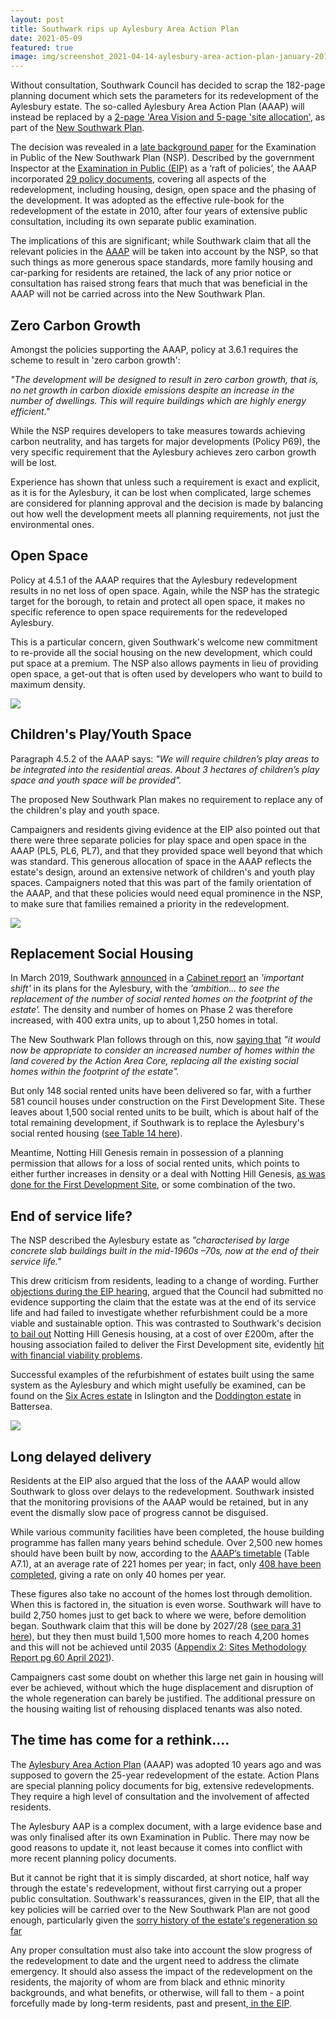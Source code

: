 ```yaml
---
layout: post
title: Southwark rips up Aylesbury Area Action Plan
date: 2021-05-09
featured: true
image: img/screenshot_2021-04-14-aylesbury-area-action-plan-january-2010-aylesbury-aap-2010-pdf.png
---
```

Without consultation, Southwark Council has decided to scrap the 182-page planning document which sets the parameters for its redevelopment of the Aylesbury estate. The so-called Aylesbury Area Action Plan (AAAP) will instead be replaced by a [2-page 'Area Vision and 5-page 'site allocation'](https://www.southwark.gov.uk/assets/attach/38832/EIP202a-Aylesbury-Background-Paper-Update-20042021.pdf), as part of the [New Southwark Plan](https://www.southwark.gov.uk/planning-and-building-control/planning-policy-and-transport-policy/new-southwark-plan).

The decision was revealed in a [late background paper](https://www.southwark.gov.uk/assets/attach/38832/EIP202a-Aylesbury-Background-Paper-Update-20042021.pdf) for the Examination in Public  of the New Southwark Plan (NSP).  Described by the government Inspector at the [Examination in Public (EIP)](https://www.youtube.com/watch?v=l3CohnTQXhI) as a ‘raft of policies’, the AAAP incorporated [29 policy documents](https://digital-land.github.io/development-plan-document/local-authority-eng/SWK/dev-plan-aaap-2010/#record), covering all aspects of the redevelopment, including housing, design, open space and the phasing of the development.  It was adopted as the effective rule-book for the redevelopment of the estate in 2010, after four years of extensive public consultation, including its own separate public examination.

The implications of this are significant; while Southwark claim that all the relevant policies in the [AAAP](https://www.southwark.gov.uk/planning-and-building-control/planning-policy-and-transport-policy/development-plan/area-action-plans-section/aylesbury-aap) will be taken into account by the NSP, so that such things as more generous space standards, more family housing and car-parking for residents are retained, the lack of any prior notice or consultation has raised strong fears that much that was beneficial in the AAAP will not be carried across into the New Southwark Plan.

## Zero Carbon Growth

Amongst the policies supporting the AAAP, policy at 3.6.1 requires the scheme to result in 'zero carbon growth':

*"The development will be designed to result in zero carbon growth, that is, no net growth in carbon dioxide emissions despite an increase in the number of dwellings. This will require buildings which are highly energy efficient."*

While the NSP requires developers to take measures towards achieving carbon neutrality, and has targets for major developments (Policy P69), the very specific requirement that the Aylesbury achieves zero carbon growth will be lost.

Experience has shown that unless such a requirement is exact and explicit, as it is for the Aylesbury, it can be lost when complicated, large schemes are considered for planning approval and the decision is made by balancing out how well the development meets all planning requirements, not just the environmental ones. 

## Open Space

Policy at 4.5.1 of the AAAP requires that the Aylesbury redevelopment results in no net loss of open space. Again, while the NSP has the strategic target for the borough, to retain and protect all open space, it makes no specific reference to open space requirements for the redeveloped Aylesbury.

This is a particular concern, given Southwark's welcome new commitment to re-provide all the social housing on the new development, which could put space at a premium.  The NSP also allows payments in lieu of providing open space, a get-out that is often used by developers who want to build to maximum density.

![](https://35percent.org/img/fdsgreenspace.jpg)

## Children's Play/Youth Space

 Paragraph 4.5.2 of the AAAP says: *"We will require children’s play areas to be integrated into the residential areas. About 3 hectares of children’s play space and youth space will be provided".*

The proposed New Southwark Plan makes no requirement to replace any of the children's play and youth space.

Campaigners and residents giving evidence at the EIP also pointed out that there were three separate policies for play space and open space in the AAAP (PL5, PL6, PL7), and that they provided space well beyond that which was standard.  This generous allocation of space in the AAAP reflects the estate's design, around an extensive network of children's and youth play spaces.  Campaigners noted that this was part of the family orientation of the AAAP, and that these policies would need equal prominence in the NSP, to make sure that families remained a priority in the redevelopment.

![](https://35percent.org/img/aylesburycourts.jpg)

## Replacement Social Housing

In March 2019, Southwark [announced](https://www.southwarknews.co.uk/news/aylesbury-regen-increase-in-social-rent-housing-in-phase-2-means-all-tenants-from-later-development-stages-will-have-off-plan-homes-ready-by-2028/) in a [Cabinet report](https://moderngov.southwark.gov.uk/documents/s81088/Report%20Aylesbury%20Regeneration%20Programme%20Moving%20Forward.pdf) an *'important shift'* in its plans for the Aylesbury, with the *'ambition... to see the replacement of the number of social rented homes on the footprint of the estate'.* The density and number of homes on Phase 2 was therefore increased, with 400 extra units, up to about 1,250 homes in total.  

The New Southwark Plan follows through on this, now [saying that](https://www.southwark.gov.uk/assets/attach/38832/EIP202a-Aylesbury-Background-Paper-Update-20042021.pdf) *"it would now be appropriate to consider an increased number of homes within  the  land  covered  by  the Action Area Core, replacing  all  the  existing  social  homes within the footprint of the estate".* 

But only 148 social rented units have been delivered so far, with a further 581 council houses under construction on the First Development Site.  These leaves about 1,500 social rented units to be built, which is about half of the total remaining development, if Southwark is to replace the Aylesbury's social rented housing ([see Table 14 here](https://planbuild.southwark.gov.uk/documents/?GetDocument=%7b%7b%7b!Vbu5QpckfYCnJrulzlWyuQ%3d%3d!%7d%7d%7d)).

Meantime, Notting Hill Genesis remain in possession of a planning permission that allows for a loss of social rented units, which points to either further increases in density or a deal with Notting Hill Genesis, [as was done for the First Development Site](https://www.35percent.org/2020-07-12-aylesbury-estate-fds-variation/), or some combination of the two.

## End of service life?

The NSP described the Aylesbury estate as *"characterised by large concrete slab buildings built in the mid-1960s –70s, now at the end of their service life."*

This drew criticism from residents, leading to a change of wording. Further [objections during the EIP hearing](https://www.youtube.com/watch?v=l3CohnTQXhI), argued that the Council had submitted no evidence supporting the claim that the estate was at the end of its service life and had failed to investigate whether refurbishment could be a more viable and sustainable option.  This was contrasted to Southwark's decision [to bail out](https://35percent.org/2020-07-12-aylesbury-estate-fds-variation/) Notting Hill Genesis housing, at a cost of over £200m, after the housing association failed to deliver the First Development site, evidently [hit with financial viability problems](https://www.insidehousing.co.uk/news/news/notting-hill-genesis-scales-back-development-plans-amid-changing-market-conditions-62506). 

Successful examples of the refurbishment of estates built using the same system as the Aylesbury and which might usefully be examined, can be found on the [Six Acres estate](https://crappistmartin.github.io/images/OCD28_SixAcresestateRefurb_Illustrations.pdf) in Islington and the [Doddington estate](https://35percent.org/img/doddington.pdf) in Battersea.

![](https://35percent.org/img/sixacresbeforeafter.jpg)

## Long delayed delivery

Residents at the EIP also argued that the loss of the AAAP would allow Southwark to gloss over delays to the  redevelopment.  Southwark insisted that the monitoring provisions of the AAAP would be retained, but in any event the dismally slow pace of progress cannot be disguised.

While various community facilities have been completed, the house building programme has fallen many years behind schedule.  Over 2,500 new homes should have been built by now, according to the [AAAP’s timetable](https://www.southwark.gov.uk/assets/attach/12791/EIP32-Aylesbury-AAP-2010-.pdf)  (Table A7.1), at an average rate of 221 homes per year; in fact, only [408 have been completed](https://www.southwark.gov.uk/assets/attach/38832/EIP202a-Aylesbury-Background-Paper-Update-20042021.pdf), giving a rate on only 40 homes per year.

These figures also take no account of the homes lost through demolition. When this is factored in, the situation is even worse. Southwark will have to build 2,750 homes just to get back to where we were, before demolition began.  Southwark claim that this will be done by 2027/28 ([see para 31 here](https://www.southwark.gov.uk/assets/attach/38832/EIP202a-Aylesbury-Background-Paper-Update-20042021.pdf)), but they then must build 1,500 more homes to reach 4,200 homes and this will not be achieved until 2035 ([Appendix 2: Sites Methodology Report pg 60 April 2021](https://www.southwark.gov.uk/assets/attach/37485/EIP82a-Sites-Methdology-Report-April-2021.pdf)).

Campaigners cast some doubt on whether this large net gain in housing will ever be achieved, without which the huge displacement and disruption of the whole regeneration can barely be justified. The additional pressure on the housing waiting list of rehousing displaced tenants was also noted. 

## The time has come for a rethink....

The [Aylesbury Area Action Plan](https://www.southwark.gov.uk/planning-and-building-control/planning-policy-and-transport-policy/development-plan/area-action-plans-section/aylesbury-aap) (AAAP) was adopted 10 years ago and was supposed to govern the 25-year redevelopment of the estate.  Action Plans are special planning policy documents for big, extensive redevelopments. They require a high level of consultation and the involvement of affected residents.  

The Aylesbury AAP is a complex document, with a large evidence base and was only finalised after its own Examination in Public. There may now be good reasons to update it, not least because it comes into conflict with more recent planning policy documents.

But it cannot be right that it is simply discarded, at short notice, half way through the estate's redevelopment, without first carrying out a proper public consultation.  Southwark's reassurances, given in the EIP, that all the key policies will be carried over to the New Southwark Plan are not good enough, particularly given the [sorry history of the estate's regeneration so far](https://35percent.org/aylesbury-estate)

Any proper consultation must also take into account the slow progress of the redevelopment to date and the urgent need to address the climate emergency.  It should also assess the impact of the redevelopment on the residents, the majority of whom are from black and ethnic minority backgrounds, and what benefits, or otherwise, will fall to them - a point forcefully made by long-term residents, past and present,[ in the EIP](https://www.youtube.com/watch?v=l3CohnTQXhI).
